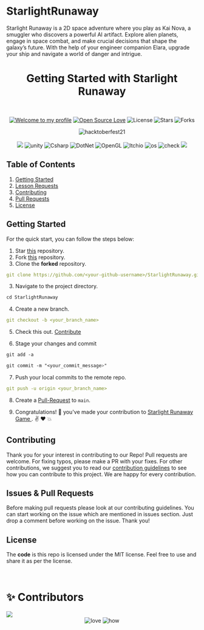 # StarlightRunaway
 Starlight Runaway is a 2D space adventure where you play as Kai Nova, a smuggler who discovers a powerful AI artifact. Explore alien planets, engage in space combat, and make crucial decisions that shape the galaxy’s future. With the help of your engineer companion Elara, upgrade your ship and navigate a world of danger and intrigue.

<h1 align="center">Getting Started with Starlight Runaway </h1> 
<br>

<div align="center">

[![Welcome to my profile](https://img.shields.io/badge/Hello,Programmer!-Welcome-blue.svg?style=flat&logo=github)](https://github.com/Buddhad)
[![Open Source Love](https://badges.frapsoft.com/os/v2/open-source.svg?v=103)](https://github.com/Buddhad/StarlightRunaway)
![License](https://img.shields.io/bower/l/react?color=green)
![Stars](https://img.shields.io/github/stars/Buddhad/StarlightRunaway?style=flat&logo=github)
![Forks](https://img.shields.io/github/forks/Buddhad/StarlightRunaway?style=flat&logo=github)

</div>

<div align="center">
  <img src="https://hacktoberfest.com/_next/static/media/opengraph.9dc60c9d.png" alt="hacktoberfest21">
</div>

<br>

<div align="center">
  <img src="https://forthebadge.com/images/badges/for-you.svg">
  <img src="https://img.shields.io/badge/Unity-100000?style=for-the-badge&logo=unity&logoColor=white" alt="unity">
  <img src="https://img.shields.io/badge/C%23-239120?style=for-the-badge&logo=csharp&logoColor=white" alt="Csharp">
 <img src="https://img.shields.io/badge/.NET-512BD4?style=for-the-badge&logo=dotnet&logoColor=white" alt="DotNet">
  <img src="https://img.shields.io/badge/OpenGL-FFFFFF?style=for-the-badge&logo=opengl" alt="OpenGL">
  <img src="https://img.shields.io/badge/Itch.io-FA5C5C?style=for-the-badge&logo=itchdotio&logoColor=white" alt="Itchio">
  <img src="https://forthebadge.com/images/badges/open-source.svg" alt="os">
  <img src="https://forthebadge.com/images/badges/check-it-out.svg" alt="check">
  
  <img src="https://forthebadge.com/images/badges/built-by-developers.svg" />
</div>


<h2>Table of Contents</h2>
<ol>
    <li><a href="#getting-started">Getting Started</a></li>
    <li><a href="#getting-started">Lesson Requests</a></li>
    <li><a href="#contribute">Contributing</a></li>
    <li><a href="#prs">Pull Requests</a></li>
    <li><a href="#license">License</a></li>
</ol>


## **Getting Started**

For the quick start, you can follow the steps below:

1. Star <a href="https://github.com/Buddhad/StarlightRunaway" title="this">this</a> repository.
2. Fork <a href="https://github.com/Buddhad/StarlightRunaway" title="this">this</a> repository.
3. Clone the **forked** repository.

```yml
git clone https://github.com/<your-github-username>/StarlightRunaway.git
```
3. Navigate to the project directory.

```py
cd StarlightRunaway
```

4. Create a new branch.

```yml
git checkout -b <your_branch_name>
```


5. Check this out. [Contribute](./CONTRIBUTING.md)
   
6. Stage your changes and commit

```css
git add -a

git commit -m "<your_commit_message>"
```

7. Push your local commits to the remote repo.

```yml
git push -u origin <your_branch_name>
```

8. Create a <a href="https://docs.github.com/en/github/collaborating-with-pull-requests/proposing-changes-to-your-work-with-pull-requests/creating-a-pull-request" title="Pull Request">Pull-Request</a> to `main`.

9. Congratulations! 🎉 you've made your contribution to <a href="https://github.com/Buddhad/StarlightRunaway" title="StarlightRunaway">Starlight Runaway Game </a>. ✌️ ❤️ 💥

<h2 id="contribute">Contributing</h2>
<p>
   Thank you for your interest in contributing to our Repo! Pull requests are welcome. For fixing typos, please make a PR with your fixes. For other contributions, we suggest you to read our <a href="/CONTRIBUTING.md">contribution guidelines</a> to see how you can contribute to this project. We are happy for every contribution. 
    
</p>

<h2 id="prs">Issues & Pull Requests</h2>

Before making pull requests please look at our contributing guidelines. You can start working on the issue which are mentioned in issues section. Just drop a comment before working on the issue. Thank you!

<h2 id="license">License</h2>

The **code** is this repo is licensed under the MIT license. Feel free to use and share it as per the license.

<br>

# ✨ Contributors

<a href="https://github.com/Buddhad/StarlightRunaway/graphs/contributors">
  <img src="https://contrib.rocks/image?repo=Buddhad/StarlightRunaway" />
</a>
<div align="center">
 <img src="https://forthebadge.com/images/badges/built-with-love.svg" alt="love" />
 <img src="https://forthebadge.com/images/badges/thats-how-they-get-you.svg" alt="how">
</div>

